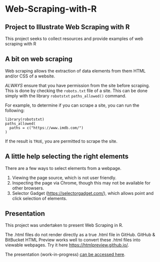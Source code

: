 # Web-Scraping-with-R

## Project to Illustrate Web Scraping with R
This project seeks to collect resources and provide examples of web scraping with R

## A bit on web scraping
Web scraping allows the extraction of data elements from them HTML and/or CSS of a website.

*ALWAYS* ensure that you have permission from the site before scraping. This is done by checking the `robots.txt` file of a site. This can be done simply with the library `robotstxt` `paths_allowed()` command.

For example, to determine if you can scrape a site, you can run the following:
```
library(robotstxt)
paths_allowed(
  paths = c("https://www.imdb.com/")
)
```

If the result is `TRUE`, you are permitted to scrape the site.

## A little help selecting the right elements
There are a few ways to select elements from a webpage.
1. Viewing the page source, which is not user friendly.
2. Inspecting the page via Chrome, though this may not be available for other browsers.
3. Selector Gadget (<https://selectorgadget.com/>), which allows point and click selection of elements.

## Presentation
This project was undertaken to present Web Scraping in R.

The .html files do not render directly as a true .html file in GitHub. GitHub & BitBucket HTML Preview works well to convert these .html files into viewable webpages. Try it here https://htmlpreview.github.io/.

The presentation (work-in-progress) [can be accessed here](https://htmlpreview.github.io/?https://github.com/mjhendrickson/Web-Scraping-with-R/blob/master/web-scraping-with-r.html#/).
